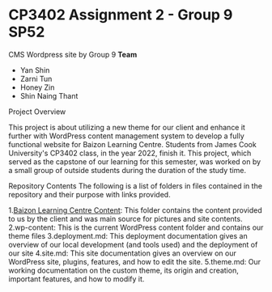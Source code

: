 # CP3402 Assignment 2 - Group 9 SP52

CMS Wordpress site by Group 9 
**Team**
- Yan Shin
- Zarni Tun
- Honey Zin
- Shin Naing Thant

Project Overview

This project is about utilizing a new theme for our client and enhance it further with WordPress content management system to develop a fully functional website for Baizon Learning Centre. Students from James Cook University's CP3402 class, in the year 2022, finish it. This project, which served as the capstone of our learning for this semester, was worked on by a small group of outside students during the duration of the study time.

Repository Contents
The following is a list of folders in files contained in the repository and their purpose with links provided.

1.[Baizon Learning Centre Content](https://github.com/cp3402-students/cp3402-2022-1-site-group09-SP52/tree/main/wp-admin): This folder contains the content provided to us by the client and was main source for pictures and site contents.
2.wp-content: This is the current WordPress content folder and contains our theme files
3.deployment.md: This deployment documentation gives an overview of our local development (and tools used) and the deployment of our site
4.site.md: This site documentation gives an overview on our WordPress site, plugins, features, and how to edit the site.
5.theme.md: Our working documentation on the custom theme, its origin and creation, important features, and how to modify it.
